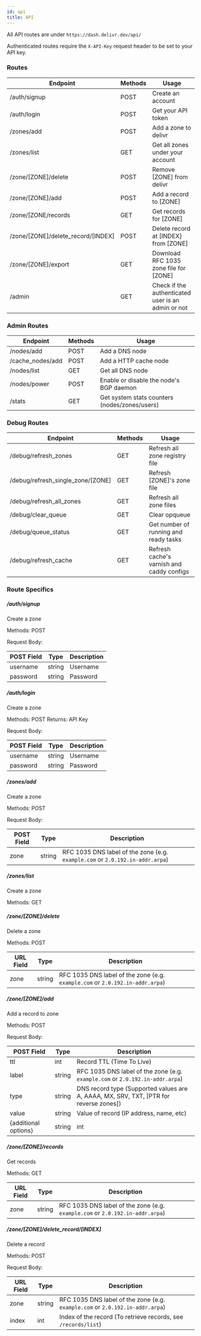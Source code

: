 ```yaml
---
id: api
title: API
---
```


All API routes are under `https://dash.delivr.dev/api/`

Authenticated routes require the `X-API-Key` request header to be set to your API key.

### Routes

| Endpoint                           | Methods | Usage                                |
| ---------------------------------- | ------- | ------------------------------------ |
| /auth/signup                       | POST    | Create an account                    |
| /auth/login                        | POST    | Get your API token                   |
| /zones/add                         | POST    | Add a zone to delivr                 |
| /zones/list                        | GET     | Get all zones under your account     |
| /zone/[ZONE]/delete                | POST    | Remove [ZONE] from delivr            |
| /zone/[ZONE]/add                   | POST    | Add a record to [ZONE]               |
| /zone/[ZONE/records                | GET     | Get records for [ZONE]               |
| /zone/[ZONE]/delete_record/[INDEX] | POST    | Delete record at [INDEX] from [ZONE] |
| /zone/[ZONE]/export | GET   | Download RFC 1035 zone file for [ZONE] |
| /admin | GET   | Check if the authenticated user is an admin or not |

### Admin Routes
| Endpoint                           | Methods | Usage                                |
| ---------------------------------- | ------- | ------------------------------------ |
| /nodes/add | POST   | Add a DNS node |
| /cache_nodes/add | POST   | Add a HTTP cache node |
| /nodes/list | GET   | Get all DNS node |
| /nodes/power | POST   | Enable or disable the node's BGP daemon |
| /stats | GET   | Get system stats counters (nodes/zones/users) |

### Debug Routes
| Endpoint                           | Methods | Usage                                |
| ---------------------------------- | ------- | ------------------------------------ |
| /debug/refresh_zones | GET   | Refresh all zone registry file |
| /debug/refresh_single_zone/[ZONE] | GET   | Refresh [ZONE]'s zone file |
| /debug/refresh_all_zones | GET   | Refresh all zone files |
| /debug/clear_queue | GET   | Clear opqueue |
| /debug/queue_status | GET   | Get number of running and ready tasks |
| /debug/refresh_cache | GET   | Refresh cache's varnish and caddy configs |

### Route Specifics

##### /auth/signup

Create a zone

Methods: POST

Request Body:

| POST Field | Type   | Description |
| ---------- | ------ | ----------- |
| username   | string | Username    |
| password   | string | Password    |


##### /auth/login

Create a zone

Methods: POST
Returns: API Key

Request Body:

| POST Field | Type   | Description |
| ---------- | ------ | ----------- |
| username   | string | Username    |
| password   | string | Password    |



##### /zones/add
Create a zone

Methods: POST

Request Body:

| POST Field | Type   | Description                                                  |
| ---------- | ------ | ------------------------------------------------------------ |
| zone       | string | RFC 1035 DNS label of the zone (e.g. `example.com` or `2.0.192.in-addr.arpa`) |



##### /zones/list

Create a zone

Methods: GET



##### /zone/[ZONE]/delete

Delete a zone

Methods: POST

| URL Field | Type   | Description                                                  |
| --------- | ------ | ------------------------------------------------------------ |
| zone      | string | RFC 1035 DNS label of the zone (e.g. `example.com` or `2.0.192.in-addr.arpa`) |



##### /zone/[ZONE]/add

Add a record to zone

Methods: POST

Request Body:

| POST Field | Type   | Description                                                  |
| ------ | ------ | ------------------------------------------------------------ |
| ttl    | int | Record TTL (Time To Live)                                    |
| label | string | RFC 1035 DNS label of the zone (e.g. `example.com` or `2.0.192.in-addr.arpa`) |
| type      | string | DNS record type (Supported values are A, AAAA, MX, SRV, TXT, [PTR for reverse zones]) |
| value      | string | Value of record (IP address, name, etc) |
| {additional options}      | string|int | additional options for specific zone type |



##### /zone/[ZONE]/records

Get records

Methods: GET

| URL Field | Type   | Description                                                  |
| --------- | ------ | ------------------------------------------------------------ |
| zone      | string | RFC 1035 DNS label of the zone (e.g. `example.com` or `2.0.192.in-addr.arpa`) |



##### /zone/[ZONE]/delete_record/[INDEX]

Delete a record

Methods: POST

Request Body:

| URL Field | Type   | Description                                                  |
| --------- | ------ | ------------------------------------------------------------ |
| zone      | string | RFC 1035 DNS label of the zone (e.g. `example.com` or `2.0.192.in-addr.arpa`) |
| index     | int    | Index of the record (To retrieve records, see `/records/list`) |
